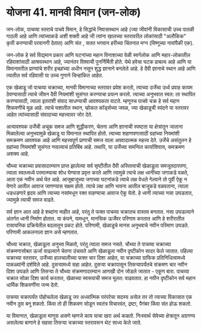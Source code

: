 # योजना 41. मानवी विमान (जन-लोक)

जन-लोक, पाचव्या स्तराचे पाचवे विमान, हे सिद्धांचे निवासस्थान आहे (ज्या जीवांनी विकासाची उच्च पातळी गाठली आहे आणि त्यांच्याकडे अशी शक्ती आहे जी त्यांना खालच्या स्तरावरील लोकांसाठी "अलौकिक" कृती करण्याची परवानगी देतात) आणि संत , सतत भगवान हरीच्या चिंतनात मग्न (विष्णूच्या नावांपैकी एक).

जन-लोक हे सर्व विद्यमान प्रकार आणि घटनांच्या महान विनाशाच्या वेळी स्वर्गलोक आणि महार-लोकातील रहिवाशांसाठी आश्रयस्थान आहे, ज्यानंतर विश्वाची पुनर्निर्मिती होते. येथे हवेचा घटक प्राबल्य आहे आणि या विमानावरील प्राण्यांचे शरीर इच्छांच्या अधीन नसून शुद्ध ज्ञानाने बनलेले आहे. हे दैवी ज्ञानाचे स्थान आहे आणि त्यातील सर्व रहिवासी या उच्च गुणाने चिन्हांकित आहेत.

एक खेळाडू जो पाचव्या चक्राच्या, मानवी विमानाच्या स्तरावर प्रवेश करतो, त्याच्या उर्जेचा उर्ध्व प्रवाह कायम ठेवण्यासाठी त्याचे जीवन दैवी नियमांशी सुसंगत करण्याचा प्रयत्न करतो. त्याच्या अनुभवात स्वत: ला स्थापित करण्यासाठी, त्याला इतरांशी संवाद साधण्याची आवश्यकता वाटते. म्हणूनच पाचवे चक्र हे सर्व महान शिकवणींचे मूळ आहे. त्याचे घशातील स्थान, व्होकल कॉर्ड्सच्या जवळ, ज्या खेळाडूची स्पंदने या स्तरावर आहेत त्यांच्यासाठी संवादाच्या महत्त्वावर जोर देते.

अत्यावश्यक उर्जेची अचूक समज आणि शुद्धीकरण, चेतना आणि ज्ञानाची स्पष्टता या क्षेत्रांतून जाताना मिळालेल्या अनुभवामुळे खेळाडू या विमानात स्थापित होतो. त्याच्या शहाणपणासाठी ग्रहांच्या नियमांशी समक्रमण आवश्यक आहे आणि महत्त्वपूर्ण प्राणाची समज याला अपवादात्मक महत्त्व देते. उर्जेचे असंतुलन हे ग्रहांच्या नियमांशी सुसंगत नसल्याचं प्रतिबिंब आहे. तथापि, या उर्जेच्या समन्वित कार्याशिवाय, समक्रमण अशक्य आहे.

चौथ्या चक्राच्या प्रवासादरम्यान प्राप्त झालेल्या सर्व सृष्टीतील दैवी अस्तित्वाची खेळाडूला समजूतदारपणा, त्याला स्वतःमध्ये परमात्म्याचा शोध घेण्यास प्रवृत्त करते आणि त्यामुळे त्याचे लक्ष ध्वनींच्या जगाकडे वळते, आता एक नवीन अर्थ घेत आहे. आजूबाजूच्या जगाच्या घटनांकडे त्याचे लक्ष वेधले गेल्याने तो पूर्वी ऐकू न येणारे आतील आवाज जाणण्यास सक्षम होतो. त्याचे लक्ष आणि भावना आतील बाजूकडे वळवताना, त्याला धडधडणारे हृदय आणि त्याच्या नसांमधून रक्त वाहण्याचा आवाज ऐकू येतो. हे ध्वनी त्याच्या नसा उघडतात, ज्यामुळे त्याची समज वाढते.

सर्व ज्ञान आत आहे हे शब्दांना माहीत आहे, परंतु ते फक्त पाचव्या चक्रातच वास्तव बनतात. नसा उघडल्याने अंतर्गत ध्वनी निर्माण होतात. या कंपने, यामधून, मानसिक ऊर्जेवर परिणाम करतात आणि हे शरीरातील रासायनिक प्रक्रियेतील बदलातून प्रकट होते. परिणामी, खेळाडूचे मानस अनुभवाचे नवीन परिमाण उघडते. परिणामी आकलनाला ज्ञान असे म्हणतात.

चौथ्या चक्रात, खेळाडूला अनुभव मिळतो, परंतु त्याला समज नसते. चौथ्या ते पाचव्या चक्राच्या संक्रमणासोबत ऊर्जा वाढल्याने चेतना उंचावते आणि खेळाडूला नवीन दृष्टीकोन सादर केले जातात. पहिल्या चक्राच्या स्तरावर, उर्जेच्या हालचालीच्या फक्त चार दिशा आहेत, या चक्राच्या ग्राफिक प्रतिनिधित्वामध्ये पाकळ्यांनी दर्शविले आहे. दुसऱ्यामध्ये सहा आहेत. दुसर्‍या चक्रापासून तिसर्‍यापर्यंतचे संक्रमण चार नवीन दिशा उघडते आणि तिसर्‍या ते चौथ्या संक्रमणादरम्यान आणखी दोन जोडले जातात - एकूण बारा. पाचव्या चक्रात सोळा दिशा कार्य करतात, खेळाच्या स्वरूपाची समज मूलत: वाढवतात. हा नवीन दृष्टीकोन सर्व महान धार्मिक शिकवणींना जन्म देतो.

पाचव्या चक्रापर्यंत पोहोचलेला खेळाडू जर अध्यात्मिक परंपरेचा सदस्य असेल तर तो त्याच्या विकासात एक नवीन दुवा बनू शकतो. किंवा तो ही शिकवण सोडून स्वतंत्र विचारवंत, द्रष्टा, पैगंबर किंवा संत होऊ शकतो.

या विमानात, खेळाडूला माणूस असणे म्हणजे काय याचा खरा अर्थ कळतो. निःस्वार्थ सेवेच्या क्षेत्रातून अग्रगण्य असलेल्या बाणाने हे सहसा तिसऱ्या चक्राच्या स्तरावरून थेट साध्य केले जाते.
